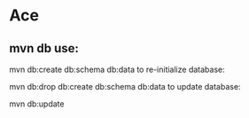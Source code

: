 Ace
====

mvn db use:
--------------------------------
mvn db:create db:schema db:data
to re-initialize database:

mvn db:drop db:create db:schema db:data
to update database:

mvn db:update
